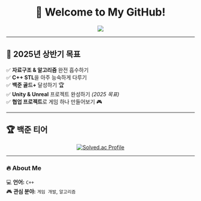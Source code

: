 <h1 align="center">🚀 Welcome to My GitHub!</h1>

<p align="center">
  <img src="https://readme-typing-svg.herokuapp.com?font=Fira+Code&weight=500&size=18&duration=2500&pause=1000&color=F7B93E&center=true&vCenter=true&width=435&lines=while+(alive)+%7B;eat();;sleep();;code();%7D">
</p>




---

## 🎯 2025년 상반기 목표  
✅ **자료구조 & 알고리즘** 완전 흡수하기  
✅ **C++ STL**을 아주 능숙하게 다루기  
✅ **백준 골드+** 달성하기 🏆  
✅ **Unity & Unreal** 프로젝트 완성하기 *(2025 목표)*  
✅ **협업 프로젝트**로 게임 하나 만들어보기 🎮  

---

## 🏆 백준 티어  
<p align="center">
  <a href="https://solved.ac/jwpp21">
    <img src="http://mazassumnida.wtf/api/generate_badge?boj=jwpp21" alt="Solved.ac Profile">
  </a>
</p>

---

### 🔥 About Me  
💻 **언어:** `C++`  
🎮 **관심 분야:** `게임 개발`, `알고리즘`
